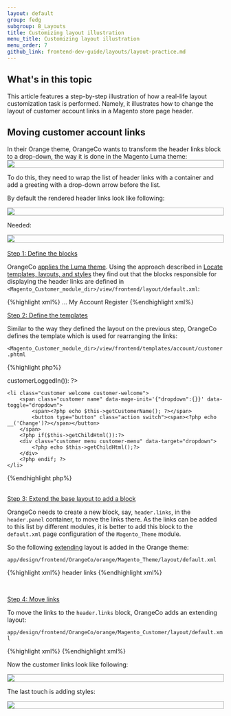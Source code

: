 ```yaml
---
layout: default
group: fedg
subgroup: B_Layouts
title: Customizing layout illustration
menu_title: Customizing layout illustration
menu_order: 7
github_link: frontend-dev-guide/layouts/layout-practice.md
---
```


<h2>What's in this topic</h2>
This article features a step-by-step illustration of how a real-life layout customization task is performed. Namely, it illustrates how to change the layout of customer account links in a Magento store page header.

<h2>Moving customer account links</h2>
In their Orange theme, OrangeCo wants to transform the header links block to a drop-down, the way it is done in the Magento Luma theme:

<div style="border: 1px solid #ABABAB">
<img src="{{ site.baseurl }}common/images/layout_transform.png">
</div>

To do this, they need to wrap the list of header links with a container and add a greeting with a drop-down arrow before the list.

By default the rendered header links look like following:

<div style="border: 1px solid #ABABAB">
<img src="{{ site.baseurl }}common/images/layout_code_before1.png">
</div>

Needed:

<div style="border: 1px solid #ABABAB">
<img src="{{ site.baseurl }}common/images/layout_code_after.png">
</div>

<br>
<u>Step 1: Define the blocks</u>

OrangeCo <a href="{{site.gdeurl21}}frontend-dev-guide/themes/theme-apply.html" target="_blank">applies the Luma theme</a>. Using the approach described in <a href="{{site.gdeurl21}}frontend-dev-guide/themes/debug-theme.html" target="_blank">Locate templates, layouts, and styles</a> they find out that the blocks responsible for displaying the header links are defined in `<Magento_Customer_module_dir>/view/frontend/layout/default.xml`:

{%highlight xml%}
...
<page xmlns:xsi="http://www.w3.org/2001/XMLSchema-instance" xsi:noNamespaceSchemaLocation="urn:magento:framework:View/Layout/etc/page_configuration.xsd">
    <body>
        <referenceBlock name="top.links">
            <block class="Magento\Customer\Block\Account\Link" name="my-account-link">
                <arguments>
                    <argument name="label" xsi:type="string" translate="true">My Account</argument>
                </arguments>
            </block>
            <block class="Magento\Customer\Block\Account\RegisterLink" name="register-link">
                <arguments>
                    <argument name="label" xsi:type="string" translate="true">Register</argument>
                </arguments>
            </block>
            <block class="Magento\Customer\Block\Account\AuthorizationLink" name="authorization-link" template="account/link/authorization.phtml"/>
        </referenceBlock>
    </body>
</page>
{%endhighlight xml%}


<u>Step 2: Define the templates</u>

Similar to the way they defined the layout on the previous step, OrangeCo 
defines the template which is used for rearranging the links:

`<Magento_Customer_module_dir>/view/frontend/templates/account/customer.phtml`

{%highlight php%}
<?php if($this->customerLoggedIn()): ?>
    <li class="customer welcome customer-welcome">
        <span class="customer name" data-mage-init='{"dropdown":{}}' data-toggle="dropdown">
            <span><?php echo $this->getCustomerName(); ?></span>
            <button type="button" class="action switch"><span><?php echo __('Change')?></span></button>
        </span>
        <?php if($this->getChildHtml()):?>
        <div class="customer menu customer-menu" data-target="dropdown">
            <?php echo $this->getChildHtml();?>
        </div>
        <?php endif; ?>
    </li>
<?php endif; ?>
{%endhighlight php%}

<br>
<u>Step 3: Extend the base layout to add a block</u>

OrangeCo needs to create a new block, say, `header.links`, in the `header.panel` container, to move the links there. As the links can be added to this list by different modules, it is better to add this block to the `default.xml` page configuration of the `Magento_Theme` module.

So the following <a href="{{site.gdeurl21}}frontend-dev-guide/layouts/layout-extend.html" target="_blank">extending</a> layout is added in the Orange theme:

    app/design/frontend/OrangeCo/orange/Magento_Theme/layout/default.xml

{%highlight xml%}
<page xmlns:xsi="http://www.w3.org/2001/XMLSchema-instance" xsi:noNamespaceSchemaLocation="urn:magento:framework:View/Layout/etc/page_configuration.xsd">
    <body>
        <referenceContainer name="header.panel">
            <block class="Magento\Framework\View\Element\Html\Links" name="header.links">
                <arguments>
                    <argument name="css_class" xsi:type="string">header links</argument>
                </arguments>
            </block>
        </referenceContainer>
    </body>
</page>
{%endhighlight xml%}

<br>

<u>Step 4: Move links</u>

To move the links to the `header.links` block, OrangeCo adds an extending layout:

`app/design/frontend/OrangeCo/orange/Magento_Customer/layout/default.xml`


{%highlight xml%}
    <page xmlns:xsi="http://www.w3.org/2001/XMLSchema-instance" xsi:noNamespaceSchemaLocation="urn:magento:framework:View/Layout/etc/page_configuration.xsd">
        <body>
            <referenceBlock name="header.links">
                <block class="Magento\Customer\Block\Account\Customer" name="customer" template="account/customer.phtml" before="-"/>
                <block class="Magento\Customer\Block\Account\AuthorizationLink" name="authorization-link-login" template="account/link/authorization.phtml"/>
            </referenceBlock>
            <move element="register-link" destination="header.links"/>
            <move element="top.links" destination="customer"/>
            <move element="authorization-link" destination="top.links" after="-"/>
        </body>
    </page>
{%endhighlight xml%}

Now the customer links look like following:

<div style="border: 1px solid #ABABAB">
<img src="{{ site.baseurl }}common/images/layout_screen2.png">
</div>

The last touch is adding styles:

<div style="border: 1px solid #ABABAB">
<img src="{{ site.baseurl }}common/images/layout_screen3.png">
</div>




